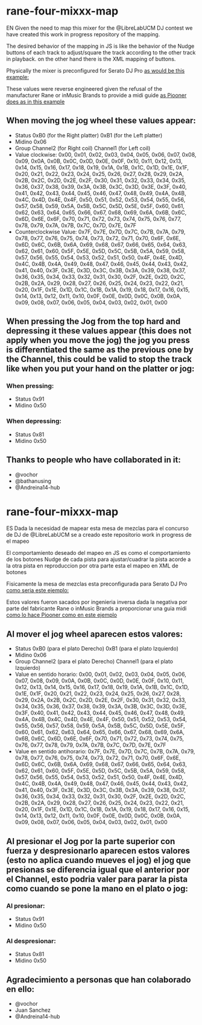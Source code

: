 # rane-four-mixxx-map
EN
Given the need to map this mixer for the @LibreLabUCM DJ contest we have created this work in progress repository of the mapping.  

The desired behavior of the mapping in JS is like the behavior of the Nudge buttons of each track to adjust/square the track according to the other track in playback.
on the other hand there is the XML mapping of buttons.  

Physically the mixer is preconfigured for Serato DJ Pro [as would be this example:](https://github.com/mixxxdj/mixxx/blob/2.5/res/controllers/Pioneer-CDJ-2000-scripts.js)  

These values were reverse engineered given the refusal of the manufacturer Rane or inMusic Brands to provide a midi guide [as Piooner does as in this example](https://www.pioneerdj.com/-/media/pioneerdj/software-info/controller/ddj-flx4/ddj-flx4_midi_message_list_e1.pdf)  

## When moving the jog wheel these values appear:
* Status 0xB0 (for the Right platter) 0xB1 (for the Left platter)
* Midino 0x06
* Group Channel2 (for Right coil) Channel1 (for Left coil)
* Value clockwise:
  0x00, 0x01, 0x02, 0x03, 0x04, 0x05, 0x06, 0x07, 0x08, 0x09, 0x0A, 0x0B, 0x0C, 0x0D, 0x0E, 0x0F, 
  0x10, 0x11, 0x12, 0x13, 0x14, 0x15, 0x16, 0x17, 0x18, 0x19, 0x1A, 0x1B, 0x1C, 0x1D, 0x1E, 0x1F, 
  0x20, 0x21, 0x22, 0x23, 0x24, 0x25, 0x26, 0x27, 0x28, 0x29, 0x2A, 0x2B, 0x2C, 0x2D, 0x2E, 0x2F, 
  0x30, 0x31, 0x32, 0x33, 0x34, 0x35, 0x36, 0x37, 0x38, 0x39, 0x3A, 0x3B, 0x3C, 0x3D, 0x3E, 0x3F, 
  0x40, 0x41, 0x42, 0x43, 0x44, 0x45, 0x46, 0x47, 0x48, 0x49, 0x4A, 0x4B, 0x4C, 0x4D, 0x4E, 0x4F, 
  0x50, 0x51, 0x52, 0x53, 0x54, 0x55, 0x56, 0x57, 0x58, 0x59, 0x5A, 0x5B, 0x5C, 0x5D, 0x5E, 0x5F, 
  0x60, 0x61, 0x62, 0x63, 0x64, 0x65, 0x66, 0x67, 0x68, 0x69, 0x6A, 0x6B, 0x6C, 0x6D, 0x6E, 0x6F, 
  0x70, 0x71, 0x72, 0x73, 0x74, 0x75, 0x76, 0x77, 0x78, 0x79, 0x7A, 0x7B, 0x7C, 0x7D, 0x7E, 0x7F
* Counterclockwise Value:
  0x7F, 0x7E, 0x7D, 0x7C, 0x7B, 0x7A, 0x79, 0x78, 0x77, 0x76, 0x75, 0x74, 0x73, 0x72, 0x71, 0x70, 
  0x6F, 0x6E, 0x6D, 0x6C, 0x6B, 0x6A, 0x69, 0x68, 0x67, 0x66, 0x65, 0x64, 0x63, 0x62, 0x61, 0x60, 
  0x5F, 0x5E, 0x5D, 0x5C, 0x5B, 0x5A, 0x59, 0x58, 0x57, 0x56, 0x55, 0x54, 0x53, 0x52, 0x51, 0x50, 
  0x4F, 0x4E, 0x4D, 0x4C, 0x4B, 0x4A, 0x49, 0x48, 0x47, 0x46, 0x45, 0x44, 0x43, 0x42, 0x41, 0x40, 
  0x3F, 0x3E, 0x3D, 0x3C, 0x3B, 0x3A, 0x39, 0x38, 0x37, 0x36, 0x35, 0x34, 0x33, 0x32, 0x31, 0x30, 
  0x2F, 0x2E, 0x2D, 0x2C, 0x2B, 0x2A, 0x29, 0x28, 0x27, 0x26, 0x25, 0x24, 0x23, 0x22, 0x21, 0x20, 
  0x1F, 0x1E, 0x1D, 0x1C, 0x1B, 0x1A, 0x19, 0x18, 0x17, 0x16, 0x15, 0x14, 0x13, 0x12, 0x11, 0x10, 
  0x0F, 0x0E, 0x0D, 0x0C, 0x0B, 0x0A, 0x09, 0x08, 0x07, 0x06, 0x05, 0x04, 0x03, 0x02, 0x01, 0x00

## When pressing the Jog from the top hard and depressing it these values appear (this does not apply when you move the jog) the jog you press is differentiated the same as the previous one by the Channel, this could be valid to stop the track like when you put your hand on the platter or jog:
### When pressing:
 * Status 0x91
 * Midino 0x50
### When depressing:
 * Status 0x81
 * Midino 0x50

## Thanks to people who have collaborated in it:
* @vochor
* @bathanusing
* @Andreina14-hub
  
# rane-four-mixxx-map
ES
Dada la necesidad de mapear esta mesa de mezclas para el concurso de DJ de @LibreLabUCM se a creado este repositorio work in progress de el mapeo  

El comportamiento deseado del mapeo en JS es como el comportamiento de los botones Nudge de cada pista para ajustar/cuadrar la pista acorde a la otra pista en reproduccion
por otra parte esta el mapeo en XML de botones  

Fisicamente la mesa de mezclas esta preconfigurada para Serato DJ Pro [como seria este ejemplo:](https://github.com/mixxxdj/mixxx/blob/2.5/res/controllers/Pioneer-CDJ-2000-scripts.js)  

Estos valores fueron sacados por ingenieria inversa dada la negativa por parte del fabricante Rane o inMusic Brands a proporcionar una guia midi [como lo hace Piooner como en este ejemplo](https://www.pioneerdj.com/-/media/pioneerdj/software-info/controller/ddj-flx4/ddj-flx4_midi_message_list_e1.pdf)  

## Al mover el jog wheel aparecen estos valores:
* Status 0xB0 (para el plato Derecho) 0xB1 (para el plato Izquierdo)
* Midino 0x06
* Group Channel2 (para el plato Derecho) Channel1 (para el plato Izquierdo)
* Value en sentido horario:
  0x00, 0x01, 0x02, 0x03, 0x04, 0x05, 0x06, 0x07, 0x08, 0x09, 0x0A, 0x0B, 0x0C, 0x0D, 0x0E, 0x0F, 
  0x10, 0x11, 0x12, 0x13, 0x14, 0x15, 0x16, 0x17, 0x18, 0x19, 0x1A, 0x1B, 0x1C, 0x1D, 0x1E, 0x1F, 
  0x20, 0x21, 0x22, 0x23, 0x24, 0x25, 0x26, 0x27, 0x28, 0x29, 0x2A, 0x2B, 0x2C, 0x2D, 0x2E, 0x2F, 
  0x30, 0x31, 0x32, 0x33, 0x34, 0x35, 0x36, 0x37, 0x38, 0x39, 0x3A, 0x3B, 0x3C, 0x3D, 0x3E, 0x3F, 
  0x40, 0x41, 0x42, 0x43, 0x44, 0x45, 0x46, 0x47, 0x48, 0x49, 0x4A, 0x4B, 0x4C, 0x4D, 0x4E, 0x4F, 
  0x50, 0x51, 0x52, 0x53, 0x54, 0x55, 0x56, 0x57, 0x58, 0x59, 0x5A, 0x5B, 0x5C, 0x5D, 0x5E, 0x5F, 
  0x60, 0x61, 0x62, 0x63, 0x64, 0x65, 0x66, 0x67, 0x68, 0x69, 0x6A, 0x6B, 0x6C, 0x6D, 0x6E, 0x6F, 
  0x70, 0x71, 0x72, 0x73, 0x74, 0x75, 0x76, 0x77, 0x78, 0x79, 0x7A, 0x7B, 0x7C, 0x7D, 0x7E, 0x7F
* Value en sentido antihorario:
  0x7F, 0x7E, 0x7D, 0x7C, 0x7B, 0x7A, 0x79, 0x78, 0x77, 0x76, 0x75, 0x74, 0x73, 0x72, 0x71, 0x70, 
  0x6F, 0x6E, 0x6D, 0x6C, 0x6B, 0x6A, 0x69, 0x68, 0x67, 0x66, 0x65, 0x64, 0x63, 0x62, 0x61, 0x60, 
  0x5F, 0x5E, 0x5D, 0x5C, 0x5B, 0x5A, 0x59, 0x58, 0x57, 0x56, 0x55, 0x54, 0x53, 0x52, 0x51, 0x50, 
  0x4F, 0x4E, 0x4D, 0x4C, 0x4B, 0x4A, 0x49, 0x48, 0x47, 0x46, 0x45, 0x44, 0x43, 0x42, 0x41, 0x40, 
  0x3F, 0x3E, 0x3D, 0x3C, 0x3B, 0x3A, 0x39, 0x38, 0x37, 0x36, 0x35, 0x34, 0x33, 0x32, 0x31, 0x30, 
  0x2F, 0x2E, 0x2D, 0x2C, 0x2B, 0x2A, 0x29, 0x28, 0x27, 0x26, 0x25, 0x24, 0x23, 0x22, 0x21, 0x20, 
  0x1F, 0x1E, 0x1D, 0x1C, 0x1B, 0x1A, 0x19, 0x18, 0x17, 0x16, 0x15, 0x14, 0x13, 0x12, 0x11, 0x10, 
  0x0F, 0x0E, 0x0D, 0x0C, 0x0B, 0x0A, 0x09, 0x08, 0x07, 0x06, 0x05, 0x04, 0x03, 0x02, 0x01, 0x00

## Al presionar el Jog por la parte superior con fuerza y despresionarlo aparecen estos valores (esto no aplica cuando mueves el jog) el jog que presionas se diferencia igual que el anterior por el Channel, esto podria valer para parar la pista como cuando se pone la mano en el plato o jog:
### Al presionar:
  * Status 0x91
  * Midino 0x50
### Al despresionar:
  * Status 0x81
  * Midino 0x50

## Agradecimiento a personas que han colaborado en ello:
* @vochor
* Juan Sanchez
* @Andreina14-hub

